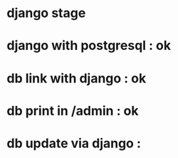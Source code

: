 # django stage
# django with postgresql : ok
# db link with django : ok
# db print in /admin : ok
# db update via django :